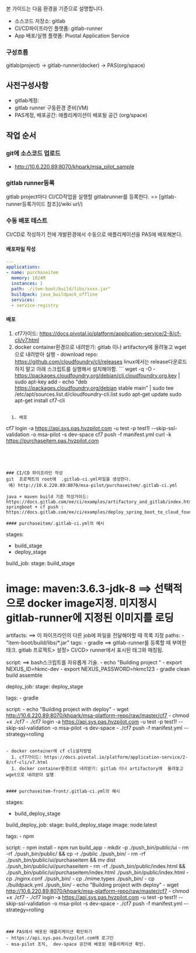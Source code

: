 
본 가이드는 다음 환경을 기준으로 설명합니다.
- 소스코드 저장소: gitlab
- CI/CD파이프라인 플랫폼: gitlab-runner
- App 배포/실행 플랫폼: Pivotal Application Service


### 구성흐름
 gitlab(project) -> gitlab-runner(docker) -> PAS(org/space)

## 사전구성사항
- gitlab계정:
- gitlab runner 구동환경 준비(VM)
- PAS계정,  배포공간: 애플리케이션이 배포될 공간  (org/space)
  

## 작업 순서

### git에 소스코드 업로드
 - http://10.6.220.89:8070/khpark/msa_pilot_sample
 
### gitlab runner등록
gitlab project마다 CI/CD작업을 실행할 gitlabrunner를 등록한다. =>  [gitlab-runner등록가이드 참조](/wiki url/)

### 수동 배포 테스트
CI/CD로 작성하기 전에 개발환경에서 수동으로 애플리케이션을 PAS에 배포해본다.


#### 배포파일 작성

```manifest.yml
---
applications:
- name: purchaseitem
  memory: 1024M
  instances: 1
  path: ./item-boot/build/libs/xxxx.jar"
  buildpack: java_buildpack_offline
  services:
  - service-registry
```

#### 배포
  1. cf7가이드: https://docs.pivotal.io/platform/application-service/2-8/cf-cli/v7.html
  1. docker container환경으로 내려받기: gitlab 이나 artifactory에  올려놓고  wget으로 내려받아 실행
    - download repo: https://github.com/cloudfoundry/cli/releases
   linux에서는 release다운로드하지 말고 아래 스크립트를 실행해서 설치해야함.
    ```
wget -q -O - https://packages.cloudfoundry.org/debian/cli.cloudfoundry.org.key | sudo apt-key add -
echo "deb https://packages.cloudfoundry.org/debian stable main" | sudo tee /etc/apt/sources.list.d/cloudfoundry-cli.list
sudo apt-get update
sudo apt-get install cf7-cli
```

  1. 배포
```
cf7 login -a https://api.sys.pas.hvzpilot.com -u test -p test1! --skip-ssl-validation -o msa-pilot -s dev-space
cf7 push  -f manifest.yml
curl -k https://purchaseitem.pas.hvzpilot.com
```




### CI/CD 파이프라인 작성
git  프로젝트의 root에  .gitlab-ci.yml파일을 생성한다.
 예) http://10.6.220.89:8070/msa-pilot/purchaseitem/.gitlab-ci.yml

java + maven build 기준 작성가이드: https://docs.gitlab.com/ee/ci/examples/artifactory_and_gitlab/index.html
springboot + cf push : https://docs.gitlab.com/ee/ci/examples/deploy_spring_boot_to_cloud_foundry/index.html

#### purchaseitem/.gitlab-ci.yml의 예시

```
stages:
  - build_stage
  - deploy_stage

build_job:
  stage: build_stage
 #  image: maven:3.6.3-jdk-8   ==> 선택적으로 docker image지정. 미지정시 gitlab-runner에 지정된 이미지를 로딩

  artifacts:                            ==> 이 파이프라인의 다른 job에 파일을 전달해야할 때 목록 지정
    paths:
      - "item-boot/build/libs/*.jar"
  tags:
    - gradle                           ==> gitlab-runner를 등록할 때 부여한 태크. gitlab 프로젝트> 설정> CI/CD> runner에서 표시된 태그와 매칭됨. 

  script:                                ==>  bash스크립트를 자유롭게 기술.
    - echo "Building project "
    - export NEXUS_ID=hkmc-dev
    - export NEXUS_PASSWORD=hkmc123
    - gradle clean build assemble


deploy_job:
  stage: deploy_stage

  tags:
    - gradle

  script:
    - echo "Building project with deploy"
    - wget http://10.6.220.89:8070/khpark/msa-platform-repo/raw/master/cf7
    - chmod +x ./cf7
    - ./cf7 login -a https://api.sys.pas.hvzpilot.com -u test -p test1! --skip-ssl-validation -o msa-pilot -s dev-space
    - ./cf7 push  -f manifest.yml --strategy=rolling

```

- docker container에 cf cli설치방법 
  1. cf7가이드: https://docs.pivotal.io/platform/application-service/2-8/cf-cli/v7.html
  1. docker container환경으로 내려받기: gitlab 이나 artifactory에  올려놓고  wget으로 내려받아 실행
  

#### purchaseitem-front/.gitlab-ci.yml의 예시

```
stages:
  - build_deploy_stage

build_deploy_job:
  stage: build_deploy_stage
  image: node:latest

  tags:
    - npm

  script:
    - npm install
    - npm run build_app
    - mkdir -p ./push_bin/public/ui
    - rm -rf ./push_bin/public/ && cp -r ./public  ./push_bin/
    - rm -rf ./push_bin/public/ui/purchaseitem && mv dist ./push_bin/public/ui/purchaseitem
    - rm -rf ./push_bin/public/index.html && ./push_bin/public/ui/purchaseitem/index.html ./push_bin/public/index.html
    - cp ./nginx.conf ./push_bin/
    -  cp ./mime.types ./push_bin/
    - cp ./buildpack.yml ./push_bin/
    - echo "Building project with deploy"
    - wget http://10.6.220.89:8070/khpark/msa-platform-repo/raw/master/cf7
    - chmod +x ./cf7
    - ./cf7 login -a https://api.sys.pas.hvzpilot.com -u test -p test1! --skip-ssl-validation -o msa-pilot -s dev-space
    - ./cf7 push  -f manifest.yml --strategy=rolling
```


### PAS에서 배포된 애플리케이션 확인하기
- https://api.sys.pas.hvzpilot.com에 로그인
- msa-pilot 조직,  dev-space 공간에 배포된 애플리케이션 확인.

